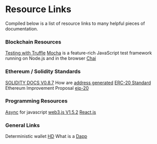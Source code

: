 # Resource Links
Compiled below is a list of resource links to many helpful pieces of documentation.

### Blockchain Resources
[Testing with Truffle](https://www.trufflesuite.com/docs/truffle/testing/testing-your-contracts)
[Mocha](https://mochajs.org/) is a feature-rich JavaScript test framework running on Node.js and in the browser
[Chai](https://www.chaijs.com/)

### Ethereum / Solidity Standards
[SOLIDITY DOCS V0.8.7](https://docs.soliditylang.org/en/v0.8.7/)
How are [address generated](https://ethereum.stackexchange.com/questions/3542/how-are-ethereum-addresses-generated)
[ERC-20 Standard](https://en.bitcoinwiki.org/wiki/ERC20)
Ethereum Improvement Proposal [eip-20](https://github.com/ethereum/EIPs/blob/master/EIPS/eip-20.md)

### Programming Resources
[Async](https://javascript.info/async) for javascript
[web3.js V1.5.2](https://web3js.readthedocs.io/en/v1.5.2/)
[React.js](https://reactjs.org/docs/getting-started.html)



### General Links
Deterministic wallet [HD](https://en.bitcoin.it/wiki/Deterministic_wallet)
What is a [Dapp](https://ethereum.stackexchange.com/questions/383/what-is-a-dapp)
